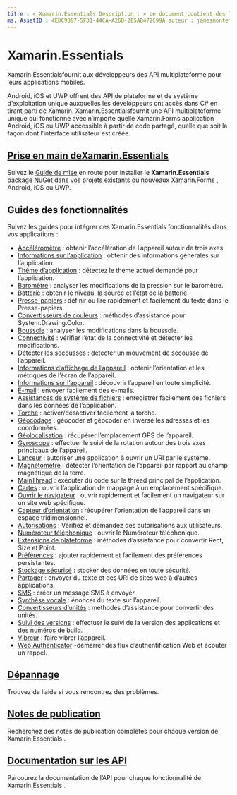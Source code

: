 ```yaml
---
titre : « Xamarin.Essentials Description : » ce document contient des liens vers les différents guides qui décrivent Xamarin.Essentials , qui fournit aux développeurs des API multiplateforme pour leurs applications mobiles.
ms. AssetID : 4EDC9897-5FD1-44CA-A26D-2E5AB472C99A auteur : jamesmontemagno ms. Author : Jamont ms. Date : 02/26/2020 No-Loc : [ Xamarin.Forms , Xamarin.Essentials ]
---
```


# Xamarin.Essentials

Xamarin.Essentialsfournit aux développeurs des API multiplateforme pour leurs applications mobiles.

Android, iOS et UWP offrent des API de plateforme et de système d’exploitation unique auxquelles les développeurs ont accès dans C# en tirant parti de Xamarin. Xamarin.Essentialsfournit une API multiplateforme unique qui fonctionne avec n’importe quelle Xamarin.Forms application Android, iOS ou UWP accessible à partir de code partagé, quelle que soit la façon dont l’interface utilisateur est créée.

## <a name="get-started-with-xamarinessentialsget-startedmdcontextxamarinxamarin-forms"></a>[Prise en main deXamarin.Essentials](get-started.md?context=xamarin/xamarin-forms)

Suivez le [Guide de mise](get-started.md) en route pour installer le **Xamarin.Essentials** package NuGet dans vos projets existants ou nouveaux Xamarin.Forms , Android, iOS ou UWP.

## <a name="feature-guides"></a>Guides des fonctionnalités

Suivez les guides pour intégrer ces Xamarin.Essentials fonctionnalités dans vos applications :

* [Accéléromètre](accelerometer.md?context=xamarin/xamarin-forms) : obtenir l’accélération de l’appareil autour de trois axes.
* [Informations sur l’application](app-information.md?context=xamarin/xamarin-forms) : obtenir des informations générales sur l’application.
* [Thème d’application](app-theme.md?context=xamarin/xamarin-forms) : détectez le thème actuel demandé pour l’application.
* [Baromètre](barometer.md?context=xamarin/xamarin-forms) : analyser les modifications de la pression sur le baromètre.
* [Batterie](battery.md?context=xamarin/xamarin-forms) : obtenir le niveau, la source et l’état de la batterie.
* [Presse-papiers](clipboard.md?context=xamarin/xamarin-forms) : définir ou lire rapidement et facilement du texte dans le Presse-papiers.
* [Convertisseurs de couleurs](color-converters.md?context=xamarin/xamarin-forms) : méthodes d’assistance pour System.Drawing.Color.
* [Boussole](compass.md?context=xamarin/xamarin-forms) : analyser les modifications dans la boussole.
* [Connectivité](connectivity.md?context=xamarin/xamarin-forms) : vérifier l’état de la connectivité et détecter les modifications.
* [Détecter les secousses](detect-shake.md?context=xamarin/xamarin-forms) : détecter un mouvement de secousse de l’appareil.
* [Informations d’affichage de l’appareil](device-display.md?context=xamarin/xamarin-forms) : obtenir l’orientation et les métriques de l’écran de l’appareil.
* [Informations sur l’appareil](device-information.md?context=xamarin/xamarin-forms) : découvrir l’appareil en toute simplicité.
* [E-mail](email.md?context=xamarin/xamarin-forms) : envoyer facilement des e-mails.
* [Assistances de système de fichiers](file-system-helpers.md?context=xamarin/xamarin-forms) : enregistrer facilement des fichiers dans les données de l’application.
* [Torche](flashlight.md?context=xamarin/xamarin-forms) : activer/désactiver facilement la torche.
* [Géocodage](geocoding.md?context=xamarin/xamarin-forms) : géocoder et géocoder en inversé les adresses et les coordonnées.
* [Géolocalisation](geolocation.md?context=xamarin/xamarin-forms) : récupérer l’emplacement GPS de l’appareil.
* [Gyroscope](gyroscope.md?context=xamarin/xamarin-forms) : effectuer le suivi de la rotation autour des trois axes principaux de l’appareil.
* [Lanceur](launcher.md?context=xamarin/xamarin-forms) : autoriser une application à ouvrir un URI par le système.
* [Magnétomètre](magnetometer.md?context=xamarin/xamarin-forms) : détecter l’orientation de l’appareil par rapport au champ magnétique de la terre.
* [MainThread](main-thread.md?content=xamarin/xamarin-forms) : exécuter du code sur le thread principal de l’application.
* [Cartes](maps.md?content=xamarin/xamarin-forms) : ouvrir l’application de mappage à un emplacement spécifique.
* [Ouvrir le navigateur](open-browser.md?context=xamarin/xamarin-forms) : ouvrir rapidement et facilement un navigateur sur un site web spécifique.
* [Capteur d’orientation](orientation-sensor.md?context=xamarin/xamarin-forms) : récupérer l’orientation de l’appareil dans un espace tridimensionnel.
* [Autorisations](permissions.md?context=xamarin/xamarin-forms) : Vérifiez et demandez des autorisations aux utilisateurs.
* [Numéroteur téléphonique](phone-dialer.md?context=xamarin/xamarin-forms) : ouvrir le Numéroteur téléphonique.
* [Extensions de plateforme](platform-extensions.md?context=xamarin/xamarin-forms) : méthodes d’assistance pour convertir Rect, Size et Point.
* [Préférences](preferences.md?context=xamarin/xamarin-forms) : ajouter rapidement et facilement des préférences persistantes.
* [Stockage sécurisé](secure-storage.md?context=xamarin/xamarin-forms) : stocker des données en toute sécurité.
* [Partager](share.md?context=xamarin/xamarin-forms) : envoyer du texte et des URI de sites web à d’autres applications.
* [SMS](sms.md?context=xamarin/xamarin-forms) : créer un message SMS à envoyer.
* [Synthèse vocale](text-to-speech.md?context=xamarin/xamarin-forms) : énoncer du texte sur l’appareil.
* [Convertisseurs d’unités](unit-converters.md?context=xamarin/xamarin-forms) : méthodes d’assistance pour convertir des unités.
* [Suivi des versions](version-tracking.md?context=xamarin/xamarin-forms) : effectuer le suivi de la version des applications et des numéros de build.
* [Vibreur](vibrate.md?context=xamarin/xamarin-forms) : faire vibrer l’appareil.
* [Web Authenticator](web-authenticator.md?context=xamarin/xamarin-forms) -démarrer des flux d’authentification Web et écouter un rappel.

## <a name="troubleshooting"></a>[Dépannage](troubleshooting.md?context=xamarin/xamarin-forms)

Trouvez de l’aide si vous rencontrez des problèmes.

## <a name="release-notes"></a>[Notes de publication](https://docs.microsoft.com/xamarin/essentials/release-notes/)

Recherchez des notes de publication complètes pour chaque version de Xamarin.Essentials .

## <a name="api-documentation"></a>[Documentation sur les API](xref:Xamarin.Essentials)

Parcourez la documentation de l’API pour chaque fonctionnalité de Xamarin.Essentials .
